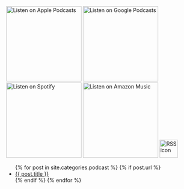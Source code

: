 <a href="https://podcasts.apple.com/us/podcast/around-it-in-256-seconds/id1510899104?itsct=podcast_box_badge&amp;itscg=30200&amp;ls=1" style="display: inline-block; overflow: hidden; width: 200px;">
    <img src="img/US_UK_Apple_Podcasts_Listen_Badge_RGB.svg" alt="Listen on Apple Podcasts" style="width: 200px;">
</a>
<a href="https://podcasts.google.com/feed/aHR0cHM6Ly9hbmNob3IuZm0vcy8xNTVlNzEzNC9wb2RjYXN0L3Jzcw" style="display: inline-block; overflow: hidden; width: 200px;">
    <img src="img/EN_Google_Podcasts_Badge.svg" alt="Listen on Google Podcasts" style="width: 200px;">
</a>
<a href="https://open.spotify.com/show/2WTzG4ef4L5GDSBf7IB2tJ" style="display: inline-block; overflow: hidden; width: 200px;">
    <img src="img/spotify-podcast-badge-wht-grn-165x40.svg" alt="Listen on Spotify" style="width: 200px;">
</a>
<a href="https://www.amazon.com/Around-IT-in-256-seconds/dp/B08K4TRK71" style="display: inline-block; overflow: hidden; width: 200px;">
    <img src="img/US_ListenOn_AmazonMusic_button_white_RGB_5X.png" alt="Listen on Amazon Music" style="width: 200px;">
</a>
<a href="https://anchor.fm/s/155e7134/podcast/rss" style="display: inline-block; overflow: hidden">
  <img src="img/rss-icon.png" alt="RSS icon" style="width: 48px;"/>
</a>

<ul>
    {% for post in site.categories.podcast %}
      {% if post.url %}
        <li>
          <a href="{{ post.url }}">{{ post.title }}</a>
        </li>
      {% endif %}
    {% endfor %}
  </ul>
